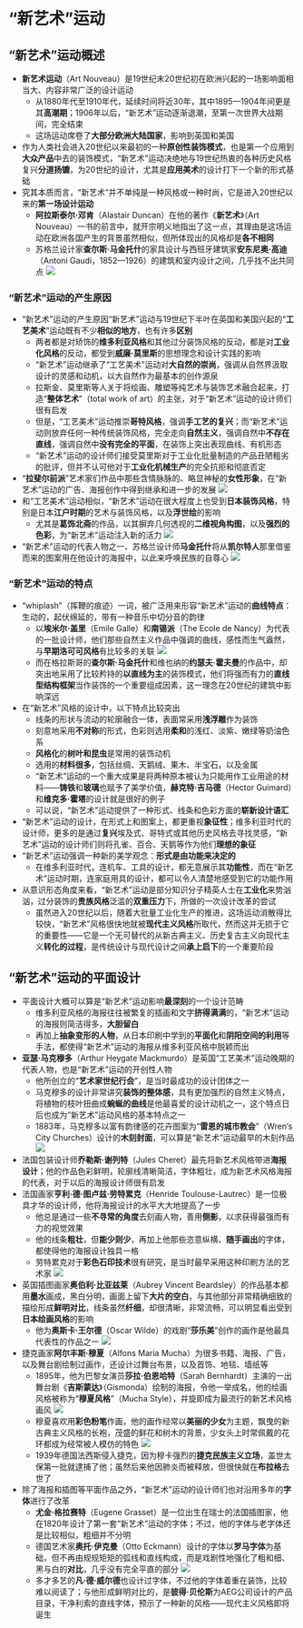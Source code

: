 # “新艺术”运动
## “新艺术”运动概述
* **新艺术运动**（Art Nouveau）是19世纪末20世纪初在欧洲兴起的一场影响面相当大、内容非常广泛的设计运动
  * 从1880年代至1910年代，延续时间将近30年，其中1895—1904年间更是其**高潮期**；1906年以后，“新艺术”运动逐渐退潮，至第一次世界大战期间，完全结束
  * 这场运动席卷了**大部分欧洲大陆国家**，影响到英国和美国
* 作为人类社会进入20世纪以来最初的一种**原创性装饰模式**，也是第一个应用到**大众产品**中去的装饰模式，“新艺术”运动决绝地与19世纪热衷的各种历史风格复兴**分道扬镳**，为20世纪的设计，尤其是**应用美术**的设计打下一个新的形式基础
* 究其本质而言，“新艺术”并不单纯是一种风格或一种时尚，它是进入20世纪以来的**第一场设计运动**
  * **阿拉斯泰尔·邓肯**（Alastair Duncan）在他的著作《**新艺术**》（Art Nouveau）一书的前言中，就开宗明义地指出了这一点，其理由是这场运动在欧洲各国产生的背景虽然相似，但所体现出的风格却是**各不相同**
  * 苏格兰设计家**查尔斯·马金托什**的家具设计与西班牙建筑家**安东尼奥·高迪**（Antoni Gaudí，1852—1926）的建筑和室内设计之间，几乎找不出共同点
![](../images/高迪.jpg)
### “新艺术”运动的产生原因
* “新艺术”运动的产生原因“新艺术”运动与19世纪下半叶在英国和美国兴起的“**工艺美术**”运动既有不少**相似的地方**，也有许多**区别**
  * 两者都是对矫饰的**维多利亚风格**和其他过分装饰风格的反动，都是对**工业化风格**的反动，都受到**威廉·莫里斯**的思想理念和设计实践的影响
  * “新艺术”运动继承了“工艺美术”运动对**大自然的崇尚**，强调从自然界汲取设计的灵感和动机，以大自然作为最基本的创作源泉
  * 拉斯金、莫里斯等人关于将绘画、雕塑等纯艺术与装饰艺术融合起来，打造“**整体艺术**”（total work of art）的主张，对于“新艺术”运动的设计师们很有启发
  * 但是，“工艺美术”运动推崇**哥特风格**，强调**手工艺的复兴**；而“新艺术”运动则放弃任何一种传统装饰风格，完全走向**自然主义**，强调自然中**不存在直线**，强调自然中**没有完全的平面**，在装饰上突出表现曲线、有机形态
  * “新艺术”运动的设计师们接受莫里斯对于工业化批量制造的产品丑陋粗劣的批评，但并不认可他对于**工业化机械生产**的完全抗拒和彻底否定
* “**拉斐尔前派**”艺术家们作品中那些含情脉脉的、略显神秘的**女性形象**，在“新艺术”运动的广告、海报创作中得到继承和进一步的发展
![](../images/新艺术女性.jpg)
* 和“工艺美术”运动相似，“新艺术”运动在很大程度上也受到**日本装饰风格**，特别是日本**江户时期**的艺术与装饰风格，以及**浮世绘**的影响
  * 尤其是**葛饰北斋**的作品，以其摒弃几何透视的**二维视角构图**，以及**强烈的色彩**，为“新艺术”运动注入新的活力
![](../images/葛饰北斋.jpg)
* “新艺术”运动的代表人物之一、苏格兰设计师**马金托什**将从**凯尔特人**那里借鉴而来的图案用在他设计的海报中，以此来呼唤民族的自尊心
![](../images/伦敦出土的凯尔特人圆盾.jpg)
### “新艺术”运动的特点
* “whiplash”（挥鞭的痕迹）一词，被广泛用来形容“新艺术”运动的**曲线特点**：生动的，起伏绵延的，带有一种音乐中切分音的韵律
  * 以**埃米尔·盖里**（Emile Galle）和**南锡派**（The Ecole de Nancy）为代表的一批设计师，他们那些自然主义作品中强调的曲线，感性而生气盎然，与**早期洛可可风格**有比较多的关联
![](../images/Emile%20Galle.jpg)
  * 而在格拉斯哥的**查尔斯·马金托什**和维也纳的**约瑟夫·霍夫曼**的作品中，却突出地采用了比较矜持的**以直线为主**的装饰模式，他们将强而有力的**直线型结构框架**当作装饰的一个重要组成因素，这一理念在20世纪的建筑中影响深远
* 在“新艺术”风格的设计中，以下特点比较突出
  * 线条的形状与流动的轮廓融合一体，表面常采用**浅浮雕**作为装饰
  * 刻意地采用**不对称**的形式，色彩则选用**柔和**的浅红、淡紫、嫩绿等奶油色系
  * **风格化**的**树叶和昆虫**是常用的装饰动机
  * 选用的**材料很多**，包括丝绸、天鹅绒、果木、半宝石，以及金属
  * “新艺术”运动的一个重大成果是将两种原本被认为只能用作工业用途的材料——**铸铁**和**玻璃**也赋予了美学价值，**赫克特·吉马德**（Hector Guimard）和**维克多·霍塔**的设计就是很好的例子
  * 可以说，“新艺术”运动提供了一种形式、线条和色彩方面的**崭新设计语汇**
* “新艺术”运动的设计，在形式上和图案上，都更重视**象征性**；维多利亚时代的设计师，更多的是通过**复兴**埃及式、哥特式或其他历史风格去寻找灵感，“新艺术”运动的设计师们则将孔雀、百合、天鹅等作为他们**理想的象征**
* “新艺术”运动强调一种新的美学观念：**形式是由功能来决定的**
  * 在维多利亚时代，连机车、工具的设计，都无意展示其**功能性**，而在“新艺术”运动时期，连家庭用具的设计，都可以令人清楚地感受到它的功能作用
* 从意识形态角度来看，“新艺术”运动是部分知识分子精英人士在**工业化**来势汹汹，过分装饰的**贵族风格**泛滥的**双重压力**下，所做的一次设计改革的尝试
  * 虽然进入20世纪以后，随着大批量工业化生产的推进，这场运动消散得比较快，“新艺术”风格很快地就被**现代主义风格**所取代，然而这并无损于它的重要性——它是一个无可替代的从新古典主义、历史复古主义向现代主义**转化的过程**，是传统设计与现代设计之间**承上启下**的一个重要阶段
## “新艺术”运动的平面设计
* 平面设计大概可以算是“新艺术”运动影响**最深刻**的一个设计范畴
  * 维多利亚风格的海报往往被繁复的插画和文字**挤得满满**的，“新艺术”运动的海报则简洁得多，**大胆留白**
  * 再加上**抽象变形的人物**，从日本印刷中学到的**平面化**和**阴阳空间的利用**等手法，都使得“新艺术”运动的海报从维多利亚风格中脱颖而出
* **亚瑟·马克穆多**（Arthur Heygate Mackmurdo）是英国“工艺美术”运动晚期的代表人物，也是“新艺术”运动的开创性人物
  * 他所创立的“**艺术家世纪行会**”，是当时最成功的设计团体之一
  * 马克穆多的设计非常讲究**装饰的整体感**，具有更加强烈的自然主义特点，将植物的枝叶扭曲成**蜿蜒的曲线**是他最喜爱的设计动机之一，这个特点日后也成为“新艺术”运动风格的基本特点之一
  * 1883年，马克穆多以富有韵律感的花卉图案为“**雷恩的城市教会**”（Wren‘s City Churches）设计的**木刻封面**，可以算是“新艺术”运动最早的木刻作品
![](../images/Arthur%20Mackmurdo.jpg)
* 法国包装设计师**乔勒斯·谢列特**（Jules Cheret）最先将新艺术风格带进**海报设计**；他的作品色彩鲜明，轮廓线清晰简洁，字体粗壮，成为新艺术风格海报的代表，对于以后的海报设计师很有启发
* 法国画家**亨利·德·图卢兹·劳特累克**（Henride Toulouse-Lautrec）是一位极具才华的设计师，他将海报设计的水平大大地提高了一步
  * 他总是通过一些**不寻常的角度**去刻画人物，善用**侧影**，以求获得最强而有力的视觉效果
  * 他的线条**粗壮**，但**能少则少**，再加上他那些恣意纵横、**随手画出**的字体，都使得他的海报设计独具一格
  * 劳特累克对于**彩色石印技术**很有研究，是当时最早采用这种印刷方法的艺术家
![](../images/亨利·德·图卢兹·劳特累克.jpg)
* 英国插图画家**奥伯利·比亚兹莱**（Aubrey Vincent Beardsley）的作品基本都用**墨水**画成，黑白分明，画面上留下**大片的空白**，与其他部分非常精确细致的描绘形成**鲜明对比**，线条虽然**纤细**，却很清晰，非常流畅，可以明显看出受到**日本绘画风格**的影响
  * 他为**奥斯卡·王尔德**（Oscar Wilde）的戏剧“**莎乐美**”创作的画作是他最具代表性的作品之一
![](../images/Oscar%20Wilde.jpg)
* 捷克画家**阿尔丰斯·穆夏**（Alfons Maria Mucha）为很多书籍、海报、广告，以及舞台剧绘制过画作，还设计过舞台布景，以及首饰、地毯、墙纸等
  * 1895年，他为巴黎女演员**莎拉·伯恩哈特**（Sarah Bernhardt）主演的一出舞台剧《**吉斯蒙达**》（Gismonda）绘制的海报，令他一举成名，他的绘画风格被称为“**穆夏风格**”（Mucha Style），并旋即成为最流行的新艺术风格画风
![](../images/Sarah%20Bernhardt.jpg)
  * 穆夏喜欢用**彩色粉笔**作画，他的画作经常以**美丽的少女**为主题，飘曳的新古典主义风格的长袍，茂盛的鲜花和树木的背景，少女头上时常佩戴的花环都成为经常被人模仿的特色
![](../images/阿尔丰斯·穆夏.jpg)
  * 1939年德国法西斯侵入捷克，因为穆卡强烈的**捷克民族主义立场**，盖世太保第一批就逮捕了他；虽然后来他因肺炎而被释放，但很快就在**布拉格**去世了
* 除了海报和插图等平面作品之外，“新艺术”运动的设计师们也对沿用多年的**字体**进行了改革
  * **尤金·格拉赛特**（Eugene Grasset）是一位出生在瑞士的法国插图家，他在1820年设计了第一套“新艺术”运动的字体；不过，他的字体与老字体还是比较相似，粗细并不分明
  * 德国艺术家**奥托·伊克曼**（Otto Eckmann）设计的字体以**罗马字体**为基础，但不再由规规矩矩的弧线和直线构成，而是戏剧性地强化了粗和细、黑与白的**对比**，几乎没有完全平直的部分
![](../images/Otto%20Eckmann.jpg)
  * 多才多艺的**凡·德·威尔德**也设计过字体，不过他的字体着重在装饰，比较难以阅读了；与他形成鲜明对比的，是**彼得·贝伦斯**为AEG公司设计的产品目录，干净利索的直线字体，预示了一种新的风格——现代主义风格即将诞生
